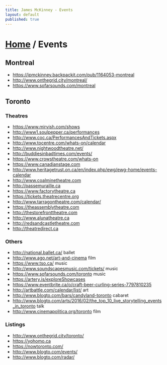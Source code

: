 ```yaml
---
title: James McKinney - Events
layout: default
published: true
---
```


# [Home](/) / Events

## Montreal

* <https://jpmckinney.backpackit.com/pub/1164053-montreal>
* <http://www.onthegrid.city/montreal/>
* <https://www.sofarsounds.com/montreal>

## Toronto

### Theatres

* <https://www.mirvish.com/shows>
* <http://www1.soulpepper.ca/performances>
* <http://www.coc.ca/PerformancesAndTickets.aspx>
* <http://www.tocentre.com/whats-on/calendar>
* <http://www.nightwoodtheatre.net/>
* <http://buddiesinbadtimes.com/events/>
* <https://www.crowstheatre.com/whats-on>
* <https://www.canadianstage.com>
* <http://www.heritagetrust.on.ca/en/index.php/ewg/ewg-home/events-calendar>
* <http://www.coalminetheatre.com>
* <http://passemuraille.ca>
* <https://www.factorytheatre.ca>
* <https://tickets.theatrecentre.org>
* <http://www.tarragontheatre.com/calendar/>
* <https://theassemblytheatre.com>
* <http://thestorefronttheatre.com>
* <http://www.alunatheatre.ca>
* <http://redsandcastletheatre.com>
* <http://theatredirect.ca>

### Others

* <http://national.ballet.ca/> ballet
* <http://www.ago.net/art-and-cinema> film
* <https://www.tso.ca/> music
* <http://www.soundscapesmusic.com/tickets/> music
* <https://www.sofarsounds.com/toronto> music
* <https://artery.is/exploreShowcases>
* <https://www.eventbrite.ca/o/craft-beer-curling-series-7797810235>
* <http://artbattle.com/calendar/list/> art
* <http://www.blogto.com/bars/candyland-toronto> cabaret
* <http://www.blogto.com/arts/2016/02/the_top_10_live_storytelling_events_in_toronto> talk
* <http://www.cinemapolitica.org/toronto> film

### Listings

* <http://www.onthegrid.city/toronto/>
* <https://yohomo.ca>
* <https://nowtoronto.com/>
* <http://www.blogto.com/events/>
* <http://www.blogto.com/radar/>
